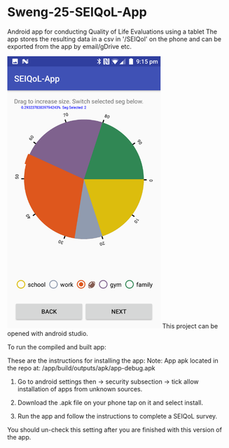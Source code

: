 # Sweng-25-SEIQoL-App
Android app for conducting Quality of Life Evaluations using a tablet
The app stores the resulting data in a csv in '/SEIQol' on the phone and can be exported from the app by email/gDrive etc.

<img src="https://raw.githubusercontent.com/paulmolloy/Sweng-25-SEIQoL-App/master/demo_images/demopie.png" width="350">
This project can be opened with android studio.

To run the compiled and built app: 

These are the instructions for installing the app:
Note: App apk located in the repo at: /app/build/outputs/apk/app-debug.apk

1. Go to android settings then -> security subsection -> tick allow installation of apps from unknown sources.

2. Download the .apk file on your phone tap on it and select install.

3. Run the app and follow the instructions to complete a SEIQoL survey.

You should un-check this setting after you are finished with this version of the app.


